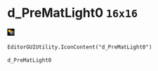 # d_PreMatLight0 `16x16`
<img src="/img/d_PreMatLight0.png" width=16 height=16>

``` CSharp
EditorGUIUtility.IconContent("d_PreMatLight0")
```
```
d_PreMatLight0
```
